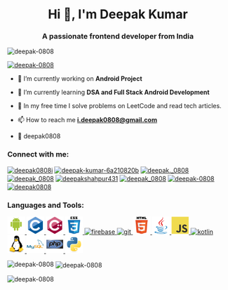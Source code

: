<h1 align="center">Hi 👋, I'm Deepak Kumar</h1>
<h3 align="center">A passionate frontend developer from India</h3>

<p align="left"> <img src="https://komarev.com/ghpvc/?username=deepak-0808&label=Profile%20views&color=0e75b6&style=flat" alt="deepak-0808" /> </p>

<p align="left"> <a href="https://github.com/ryo-ma/github-profile-trophy"><img src="https://github-profile-trophy.vercel.app/?username=deepak-0808" alt="deepak-0808" /></a> </p>

- 🔭 I’m currently working on **Android Project**

- 🌱 I’m currently learning **DSA and Full Stack Android Development**

- 📖 In my free time I solve problems on LeetCode and read tech articles.

- 📫 How to reach me **i.deepak0808@gmail.com**
- 🔎 deepak0808

<h3 align="left">Connect with me:</h3>
<p align="left">
<a href="https://twitter.com/deepak0808i" target="blank"><img align="center" src="https://raw.githubusercontent.com/rahuldkjain/github-profile-readme-generator/master/src/images/icons/Social/twitter.svg" alt="deepak0808i" height="30" width="40" /></a>
<a href="https://linkedin.com/in/deepak-kumar-6a210820b" target="blank"><img align="center" src="https://raw.githubusercontent.com/rahuldkjain/github-profile-readme-generator/master/src/images/icons/Social/linked-in-alt.svg" alt="deepak-kumar-6a210820b" height="30" width="40" /></a>
<a href="https://instagram.com/deepak._0808" target="blank"><img align="center" src="https://raw.githubusercontent.com/rahuldkjain/github-profile-readme-generator/master/src/images/icons/Social/instagram.svg" alt="deepak._0808" height="30" width="40" /></a>
<a href="https://www.codechef.com/users/deepak_0808" target="blank"><img align="center" src="https://cdn.jsdelivr.net/npm/simple-icons@3.1.0/icons/codechef.svg" alt="deepak_0808" height="30" width="40" /></a>
<a href="https://www.hackerrank.com/deepakshahpur431" target="blank"><img align="center" src="https://raw.githubusercontent.com/rahuldkjain/github-profile-readme-generator/master/src/images/icons/Social/hackerrank.svg" alt="deepakshahpur431" height="30" width="40" /></a>
<a href="https://codeforces.com/profile/deepak_0808" target="blank"><img align="center" src="https://raw.githubusercontent.com/rahuldkjain/github-profile-readme-generator/master/src/images/icons/Social/codeforces.svg" alt="deepak_0808" height="30" width="40" /></a>
<a href="https://www.leetcode.com/deepak-0808" target="blank"><img align="center" src="https://raw.githubusercontent.com/rahuldkjain/github-profile-readme-generator/master/src/images/icons/Social/leet-code.svg" alt="deepak-0808" height="30" width="40" /></a>
<a href="https://auth.geeksforgeeks.org/user/deepak0808" target="blank"><img align="center" src="https://raw.githubusercontent.com/rahuldkjain/github-profile-readme-generator/master/src/images/icons/Social/geeks-for-geeks.svg" alt="deepak0808" height="30" width="40" /></a>
</p>

<h3 align="left">Languages and Tools:</h3>
<p align="left"> <a href="https://developer.android.com" target="_blank" rel="noreferrer"> <img src="https://raw.githubusercontent.com/devicons/devicon/master/icons/android/android-original-wordmark.svg" alt="android" width="40" height="40"/> </a> <a href="https://www.cprogramming.com/" target="_blank" rel="noreferrer"> <img src="https://raw.githubusercontent.com/devicons/devicon/master/icons/c/c-original.svg" alt="c" width="40" height="40"/> </a> <a href="https://www.w3schools.com/cpp/" target="_blank" rel="noreferrer"> <img src="https://raw.githubusercontent.com/devicons/devicon/master/icons/cplusplus/cplusplus-original.svg" alt="cplusplus" width="40" height="40"/> </a> <a href="https://www.w3schools.com/css/" target="_blank" rel="noreferrer"> <img src="https://raw.githubusercontent.com/devicons/devicon/master/icons/css3/css3-original-wordmark.svg" alt="css3" width="40" height="40"/> </a> <a href="https://firebase.google.com/" target="_blank" rel="noreferrer"> <img src="https://www.vectorlogo.zone/logos/firebase/firebase-icon.svg" alt="firebase" width="40" height="40"/> </a> <a href="https://git-scm.com/" target="_blank" rel="noreferrer"> <img src="https://www.vectorlogo.zone/logos/git-scm/git-scm-icon.svg" alt="git" width="40" height="40"/> </a> <a href="https://www.w3.org/html/" target="_blank" rel="noreferrer"> <img src="https://raw.githubusercontent.com/devicons/devicon/master/icons/html5/html5-original-wordmark.svg" alt="html5" width="40" height="40"/> </a> <a href="https://www.java.com" target="_blank" rel="noreferrer"> <img src="https://raw.githubusercontent.com/devicons/devicon/master/icons/java/java-original.svg" alt="java" width="40" height="40"/> </a> <a href="https://developer.mozilla.org/en-US/docs/Web/JavaScript" target="_blank" rel="noreferrer"> <img src="https://raw.githubusercontent.com/devicons/devicon/master/icons/javascript/javascript-original.svg" alt="javascript" width="40" height="40"/> </a> <a href="https://kotlinlang.org" target="_blank" rel="noreferrer"> <img src="https://www.vectorlogo.zone/logos/kotlinlang/kotlinlang-icon.svg" alt="kotlin" width="40" height="40"/> </a> <a href="https://www.linux.org/" target="_blank" rel="noreferrer"> <img src="https://raw.githubusercontent.com/devicons/devicon/master/icons/linux/linux-original.svg" alt="linux" width="40" height="40"/> </a> <a href="https://www.mysql.com/" target="_blank" rel="noreferrer"> <img src="https://raw.githubusercontent.com/devicons/devicon/master/icons/mysql/mysql-original-wordmark.svg" alt="mysql" width="40" height="40"/> </a> <a href="https://www.php.net" target="_blank" rel="noreferrer"> <img src="https://raw.githubusercontent.com/devicons/devicon/master/icons/php/php-original.svg" alt="php" width="40" height="40"/> </a> <a href="https://www.python.org" target="_blank" rel="noreferrer"> <img src="https://raw.githubusercontent.com/devicons/devicon/master/icons/python/python-original.svg" alt="python" width="40" height="40"/> </a> </p>

<p><img align="left" src="https://github-readme-stats.vercel.app/api/top-langs?username=deepak-0808&show_icons=true&locale=en&layout=compact" alt="deepak-0808" /></p>

<p>&nbsp;<img align="center" src="https://github-readme-stats.vercel.app/api?username=deepak-0808&show_icons=true&locale=en" alt="deepak-0808" /></p>

<p><img align="center" src="https://github-readme-streak-stats.herokuapp.com/?user=deepak-0808&" alt="deepak-0808" /></p>
